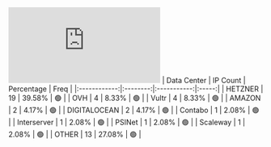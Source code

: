 ![Diagramm](https://github.com/obajay/StateSync-snapshots/blob/main/Projects/Ixo/1/README.md)
| Data Center | IP Count | Percentage | Freq |
|:------------:|:--------:|:-----------:|:-----:|
| HETZNER | 19 | 39.58% | 🟢 |
| OVH | 4 | 8.33% | 🟢 |
| Vultr | 4 | 8.33% | 🟢 |
| AMAZON | 2 | 4.17% | 🟢 |
| DIGITALOCEAN | 2 | 4.17% | 🟢 |
| Contabo | 1 | 2.08% | 🟢 |
| Interserver | 1 | 2.08% | 🟢 |
| PSINet | 1 | 2.08% | 🟢 |
| Scaleway | 1 | 2.08% | 🟢 |
| OTHER | 13 | 27.08% | 🟢 |
